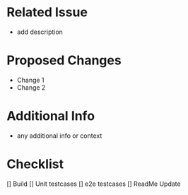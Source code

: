 # Related Issue
- add description

# Proposed Changes
- Change 1
- Change 2

# Additional Info
- any additional info or context

# Checklist
[] Build
[] Unit testcases
[] e2e testcases
[] ReadMe Update



